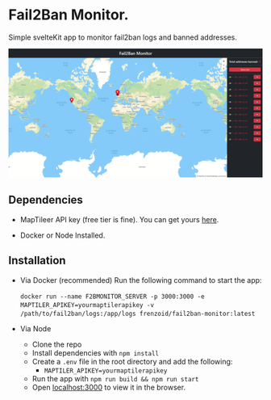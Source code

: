 # Fail2Ban Monitor.
Simple svelteKit app to monitor fail2ban logs and banned addresses.

<img src="assets/screenshot.png" >

## Dependencies
- MapTileer API key (free tier is fine). You can get yours [here](https://www.maptiler.com/).

- Docker or Node Installed.
## Installation
- Via Docker (recommended)
Run the following command to start the app:

  `docker run --name F2BMONITOR_SERVER -p 3000:3000 -e MAPTILER_APIKEY=yourmaptilerapikey -v /path/to/fail2ban/logs:/app/logs frenzoid/fail2ban-monitor:latest`

- Via Node
  - Clone the repo
  - Install dependencies with `npm install`
  - Create a `.env` file in the root directory and add the following:
    - `MAPTILER_APIKEY=yourmaptilerapikey`
  - Run the app with `npm run build && npm run start`
  - Open [localhost:3000](http://localhost:3000) to view it in the browser.



